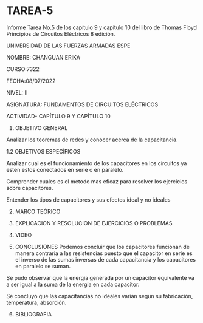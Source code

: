 # TAREA-5
Informe Tarea No.5 de los capítulo 9 y capítulo 10 del libro de Thomas Floyd Principios de Circuitos Eléctricos 8 edición.

 UNIVERSIDAD DE LAS FUERZAS ARMADAS ESPE
 
NOMBRE: CHANGUAN ERIKA

CURSO:7322

FECHA:08/07/2022

NIVEL: II

ASIGNATURA: FUNDAMENTOS DE CIRCUITOS ELÉCTRICOS

ACTIVIDAD- CAPÍTULO 9 Y CAPÍTULO 10

1. OBJETIVO GENERAL

Analizar los teoremas de redes y conocer acerca de la capacitancia.

1.2 OBJETIVOS ESPECÍFICOS

Analizar cual es el funcionamiento de los capacitores en los circuitos ya esten estos conectados en serie o en paralelo.

Comprender cuales es el metodo mas eficaz para resolver los ejercicios sobre capacitores.

Entender los tipos de capacitores y sus efectos ideal y no ideales

2. MARCO TEÓRICO

3. EXPLICACION Y RESOLUCION DE EJERCICIOS O PROBLEMAS

4. VIDEO


5. CONCLUSIONES
Podemos concluir que los capacitores funcionan de manera contraria a las resistencias 
puesto que el capacitor en serie es el inverso de las sumas inversas de cada capacitancia y 
los capacitores en paralelo se suman.

Se pudo observar que la energia generada por un capacitor equivalente va a ser igual a la 
suma de la energia en cada capacitor.

Se concluyo que las capacitancias no ideales varian segun su fabricación, temperatura, absorción.

6. BIBLIOGRAFIA

